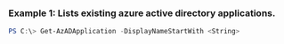 ### Example 1: Lists existing azure active directory applications.
```powershell
PS C:\> Get-AzADApplication -DisplayNameStartWith <String>
```

